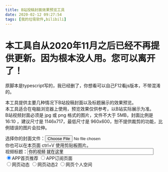 ```yaml
---
title: B站投稿封面效果预览工具
date: 2020-02-12 09:27:54
tags: [我的垃圾软件,bilibili]
---
```


# 本工具自从2020年11月之后已经不再提供更新。因为根本没人用。您可以离开了！

原脚本是typescript写的，我已经删了，你想看可以自己F12看js版本，不带混淆的。  


本工具提供主要几种情况下B站投稿封面以及标题展示的效果预览。  
本工具适合在电脑浏览器上使用，预览效果仅供参考，以B站实际展示为准。  
B站视频封面必须是 jpg 或 png 格式的图片，文件不大于 5MB，封面比例是 16:10 ，建议尺寸是 1146x717，最低尺寸是 960x600，恕不提供裁剪的功能，比例错误的图片会拉伸。  

<div>
    选择你的封面文件：<input type="file" accept="image/jpeg, image/jpg, image/png" id="uploadimg">
    <br>
    你也可以在本页面 ctrl+V 使用剪贴板图片。
    <br>
    视频标题：<input type="text" maxlength="250" id="videotitle" value="你的视频 就在这里" style="width: 400px;">
    <br>
    <input type="radio" name="bgtype" value="app" checked="checked">APP首页推荐
    <input type="radio" name="bgtype" value="appsub">APP订阅页面
    <br>
    <input type="radio" name="bgtype" value="websub">网页动态
    <input type="radio" name="bgtype" value="websub2">网页动态2
    <input type="radio" name="bgtype" value="webspace">网页个人空间
    <br><br>
    <canvas id="drawing" width="600" height="576"></canvas>
    <script src="/js/bilibilicoverpreview.js"></script>
</div>
